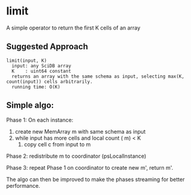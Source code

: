# limit
A simple operator to return the first K cells of an array

## Suggested Approach
```
limit(input, K)
  input: any SciDB array
  K    : uint64 constant
  returns an array with the same schema as input, selecting max(K, count(input)) cells arbitrarily. 
  running time: O(K)
```

## Simple algo:
Phase 1: On each instance:
 1. create new MemArray m with same schema as input
 2. while input has more cells and local count ( m) < K
     1. copy cell c from input to m

Phase 2: redistribute m to coordinator (psLocalInstance)

Phase 3: repeat Phase 1 on coordinator to create new m', return m'.

The algo can then be improved to make the phases streaming for better performance.
